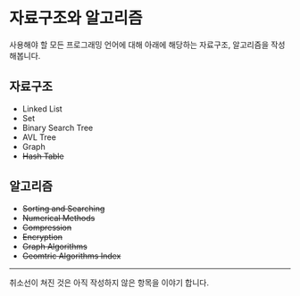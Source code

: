 # 자료구조와 알고리즘
사용해야 할 모든 프로그래밍 언어에 대해 아래에 해당하는 자료구조, 알고리즘을 작성해봅니다.
## 자료구조
* Linked List
* Set
* Binary Search Tree
* AVL Tree
* Graph
* ~~Hash Table~~
## 알고리즘
* ~~Sorting and Searching~~
* ~~Numerical Methods~~
* ~~Compression~~
* ~~Encryption~~
* ~~Graph Algorithms~~
* ~~Geomtric Algorithms Index~~
-----
취소선이 쳐진 것은 아직 작성하지 않은 항목을 이야기 합니다.
